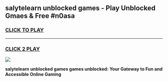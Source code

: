 
## salytelearn unblocked games - Play Unblocked Gmaes & Free #n0asa
<h3>
<a href="https://news.freeplayer.one?title=salytelearn_unblocked_games&ref=26F">CLICK TO PLAY</a></h3>
<hr>

<h3>
<a href="https://news.freeplayer.one?title=salytelearn_unblocked_games&ref=26F">CLICK 2 PLAY</a>
  
</h3>

<a href="https://news.freeplayer.one?title=salytelearn_unblocked_games&ref=26F/"><img src="https://clearcache.store/games.png"></a>


**salytelearn unblocked games games unblocked: Your Gateway to Fun and Accessible Online Gaming**
